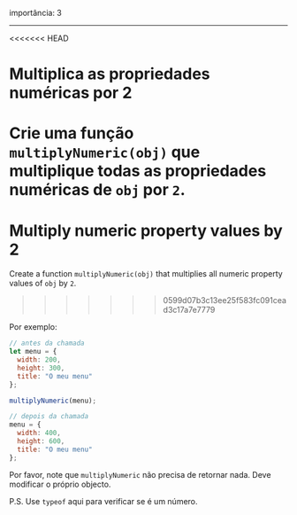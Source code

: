 importância: 3

---

<<<<<<< HEAD
# Multiplica as propriedades numéricas por 2

Crie uma função `multiplyNumeric(obj)` que multiplique todas as propriedades numéricas de `obj` por `2`.
=======
# Multiply numeric property values by 2

Create a function `multiplyNumeric(obj)` that multiplies all numeric property values of `obj` by `2`.
>>>>>>> 0599d07b3c13ee25f583fc091cead3c17a7e7779

Por exemplo:

```js
// antes da chamada
let menu = {
  width: 200,
  height: 300,
  title: "O meu menu"
};

multiplyNumeric(menu);

// depois da chamada
menu = {
  width: 400,
  height: 600,
  title: "O meu menu"
};
```

Por favor, note que `multiplyNumeric` não precisa de retornar nada. Deve modificar o próprio objecto.

P.S. Use `typeof` aqui para verificar se é um número.

